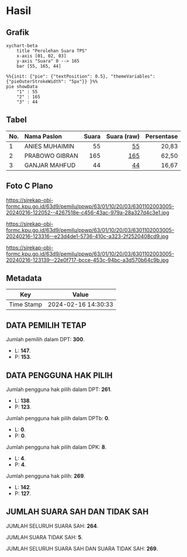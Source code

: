 # Hasil

## Grafik

```mermaid
xychart-beta
    title "Perolehan Suara TPS"
    x-axis [01, 02, 03]
    y-axis "Suara" 0 --> 165
    bar [55, 165, 44]
```

```mermaid
%%{init: {"pie": {"textPosition": 0.5}, "themeVariables": {"pieOuterStrokeWidth": "5px"}} }%%
pie showData
    "1" : 55
    "2" : 165
    "3" : 44
```

## Tabel

| No. | Nama Paslon    | Suara | Suara (raw) | Persentase |
|:--- |:-------------- | -----:| -----------:| ----------:|
| 1   | ANIES MUHAIMIN | 55    | [55][p-1]   | 20,83      |
| 2   | PRABOWO GIBRAN | 165   | [165][p-2]  | 62,50      |
| 3   | GANJAR MAHFUD  | 44    | [44][p-3]   | 16,67      |


[p-1]: https://github.com/gigit-pemilu/pemilu-2024-63-kalimantan-selatan/blob/main/pilpres/hitung-suara/sub/63-kalimantan-selatan/sub/01-tanah-laut/sub/10-bajuin/sub/2003-ketapang/sub/005-tps/sub/paslon-1.txt
[p-2]: https://github.com/gigit-pemilu/pemilu-2024-63-kalimantan-selatan/blob/main/pilpres/hitung-suara/sub/63-kalimantan-selatan/sub/01-tanah-laut/sub/10-bajuin/sub/2003-ketapang/sub/005-tps/sub/paslon-2.txt
[p-3]: https://github.com/gigit-pemilu/pemilu-2024-63-kalimantan-selatan/blob/main/pilpres/hitung-suara/sub/63-kalimantan-selatan/sub/01-tanah-laut/sub/10-bajuin/sub/2003-ketapang/sub/005-tps/sub/paslon-3.txt

## Foto C Plano

https://sirekap-obj-formc.kpu.go.id/63d9/pemilu/ppwp/63/01/10/20/03/6301102003005-20240216-122052--4267518e-c456-43ac-979a-28a327d4c3e1.jpg

https://sirekap-obj-formc.kpu.go.id/63d9/pemilu/ppwp/63/01/10/20/03/6301102003005-20240216-123316--e23d4de1-5736-410c-a323-2f2520408cd9.jpg

https://sirekap-obj-formc.kpu.go.id/63d9/pemilu/ppwp/63/01/10/20/03/6301102003005-20240216-123139--22e0f717-bcce-453c-94bc-a3d570b64c9b.jpg


## Metadata

| Key        | Value               |
| ---------- | ------------------- |
| Time Stamp | 2024-02-16 14:30:33 |


## DATA PEMILIH TETAP

Jumlah pemilih dalam DPT: **300**.
 * L: **147**.
 * P: **153**.

## DATA PENGGUNA HAK PILIH

Jumlah pengguna hak pilih dalam DPT: **261**.
 * L: **138**.
 * P: **123**.

Jumlah pengguna hak pilih dalam DPTb: **0**.
 * L: **0**.
 * P: **0**.

Jumlah pengguna hak pilih dalam DPK: **8**.
 * L: **4**.
 * P: **4**.

Jumlah pengguna hak pilih: **269**.
 * L: **142**.
 * P: **127**.

## JUMLAH SUARA SAH DAN TIDAK SAH

JUMLAH SELURUH SUARA SAH: **264**.

JUMLAH SUARA TIDAK SAH: **5**.

JUMLAH SELURUH SUARA SAH DAN SUARA TIDAK SAH: **269**.



